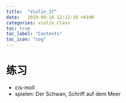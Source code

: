 ```yaml
---
title:  "Violin_37"
date:   2019-09-16 12:12:38 +0100
categories: violin_class
toc: true
toc_label: "Contents"
toc_icon: "cog"
---
```


# 练习

* cis-moll
* spielen: Der Schwan, Schriff auf dem Meer